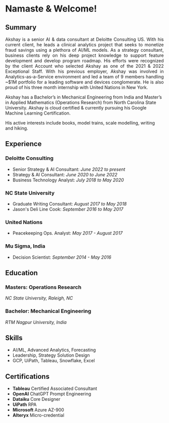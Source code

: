 # Namaste & Welcome!

## Summary

<p style='text-align: justify;'> Akshay is a senior AI & data consultant at Deloitte Consulting US. With his current client, he leads a clinical analytics project that seeks to monetize fraud savings using a plethora of AI/ML models. As a strategy consultant, business clients rely on his deep project knowledge to support feature development and develop program roadmap. His efforts were recognized by the client Account who selected Akshay as one of the 2021 & 2022 Exceptional Staff. With his previous employer, Akshay was involved in Analytics-as-a-Service environment and led a team of 9 members handling ~$1M portfolio for a leading software and devices conglomerate. He is also proud of his three month internship with United Nations in New York.  </p>

Akshay has a Bachelor’s in Mechanical Engineering from India and Master’s in Applied Mathematics (Operations Research) from North Carolina State University. Akshay is cloud certified & currently pursuing his Google Machine Learning Certification.

His active interests include books, model trains, scale modelling, writing and hiking.


## Experience
### Deloitte Consulting
- Senior Strategy & AI Consultant: *June 2022 to present*
- Strategy & AI Consultant: *June 2020 to June 2022*
- Business Technology Analyst: *July 2018 to May 2020*

### NC State University
- Graduate Writing Consultant: *August 2017 to May 2018*
- Jason's Deli Line Cook: *September 2016 to May 2017*

### United Nations
- Peacekeeping Ops. Analyst: *May 2017 - August 2017*

### Mu Sigma, India
- Decision Scientist: *September 2014 - May 2016*

## Education
### Masters: Operations Research
*NC State University, Raleigh, NC*

### Bachelor: Mechanical Engineering
*RTM Nagpur University, India*

## Skills
-	AI/ML, Advanced Analytics, Forecasting
-	Leadership, Strategy Solution Design
-	GCP, UiPath, Tableau, Snowflake, Excel

## Certifications
- **Tableau** Certified Associated Consultant
- **OpenAI** ChatGPT Prompt Engineering
- **Dataiku** Core Designer
- **UiPath** RPA
- **Microsoft** Azure AZ-900
- **Alteryx** Micro-credential

